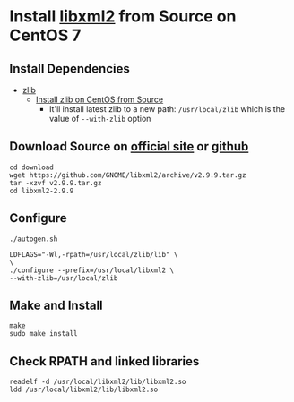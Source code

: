 # Install [libxml2](http://www.xmlsoft.org) from Source on CentOS 7

## Install Dependencies
* [zlib](https://www.zlib.net/)
   * [Install zlib on CentOS from Source](https://github.com/northbright/Notes/blob/master/zlib/install-zlib-on-centos-from-source.md) 
      * It'll install latest zlib to a new path: `/usr/local/zlib` which is the value of `--with-zlib` option

## Download Source on [official site](ftp://xmlsoft.org/libxml2/) or [github](https://github.com/GNOME/libxml2/releases)

    cd download
    wget https://github.com/GNOME/libxml2/archive/v2.9.9.tar.gz
    tar -xzvf v2.9.9.tar.gz
    cd libxml2-2.9.9

## Configure

```
./autogen.sh
```

```
LDFLAGS="-Wl,-rpath=/usr/local/zlib/lib" \
\
./configure --prefix=/usr/local/libxml2 \
--with-zlib=/usr/local/zlib
```

## Make and Install
```
make
sudo make install
```

## Check RPATH and linked libraries
```
readelf -d /usr/local/libxml2/lib/libxml2.so
ldd /usr/local/libxml2/lib/libxml2.so
```
